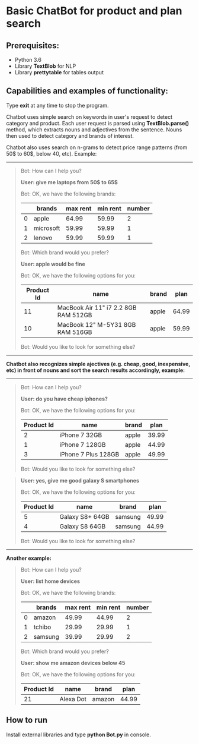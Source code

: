 # Basic ChatBot for product and plan search

## Prerequisites:

* Python 3.6
* Library **TextBlob** for NLP
* Library **prettytable** for tables output

## Capabilities and examples of functionality:
Type **exit** at any time to stop the program.

Chatbot uses simple search on keywords in user's request to detect category and product.
Each user request is parsed using **TextBlob.parse()** method, which extracts nouns and adjectives from the sentence.
Nouns then used to detect category and brands of interest.

Chatbot also uses search on n-grams to detect price range patterns (from 50$ to 60$, below 40, etc). Example:

------------------------------------------------------------------------
>Bot: How can I help you?
>
>**User: give me laptops from 50$ to 65$**
>
>Bot: OK, we have the following brands:
>
>|   |   brands  | max rent | min rent | number |
>|---|-----------|----------|----------|--------|
>| 0 |   apple   |  64.99   |  59.99   |   2    |
>| 1 | microsoft |  59.99   |  59.99   |   1    |
>| 2 |   lenovo  |  59.99   |  59.99   |   1    |
>
>Bot: Which brand would you prefer?
>
>**User: apple would be fine**
>
>Bot: OK, we have the following options for you:
>
>
>| Product Id |                 name                 | brand |  plan |
>|------------|--------------------------------------|-------|-------|
>|     11     | MacBook Air 11" i7 2.2 8GB RAM 512GB | apple | 64.99 |
>|     10     |   MacBook 12" M-5Y31 8GB RAM 516GB   | apple | 59.99 |
>
>
>
>Bot: Would you like to look for something else?

-----------------------------------------------------------------------

**Chatbot also recognizes simple ajectives (e.g. cheap, good, inexpensive, etc) in front of nouns and sort the search results accordingly, example:**

-----------------------------------------------------------------------

>Bot: How can I help you?
>
>**User: do you have cheap iphones?**
>
>Bot: OK, we have the following options for you:
>
>
>| Product Id |         name        | brand |  plan |
>|------------|---------------------|-------|-------|
>|     2      |    iPhone 7 32GB    | apple | 39.99 |
>|     1      |    iPhone 7 128GB   | apple | 44.99 |
>|     3      | iPhone 7 Plus 128GB | apple | 49.99 |
>
>Bot: Would you like to look for something else?

>**User: yes, give me good galaxy S smartphones**
>
>Bot: OK, we have the following options for you:
>
>| Product Id |       name      |  brand  |  plan |
>|------------|-----------------|---------|-------|
>|     5      | Galaxy S8+ 64GB | samsung | 49.99 |
>|     4      |  Galaxy S8 64GB | samsung | 44.99 |
>
>Bot: Would you like to look for something else?

------------------------------------------------------------------------------------------------------

**Another example:**

>Bot: How can I help you?
>
>**User: list home devices**
>
>Bot: OK, we have the following brands:
>
>|   |  brands | max rent | min rent | number |
>|---|---------|----------|----------|--------|
>| 0 |  amazon |  49.99   |  44.99   |   2    |
>| 1 |  tchibo |  29.99   |  29.99   |   1    |
>| 2 | samsung |  39.99   |  29.99   |   2    |
>
>Bot: Which brand would you prefer?
>
>**User: show me amazon devices below 45**
>
>Bot: OK, we have the following options for you:
>
>
>| Product Id |    name   | brand  |  plan |
>|------------|-----------|--------|-------|
>|     21     | Alexa Dot | amazon | 44.99 |

## How to run

Install external libraries and type **python Bot.py** in console.
